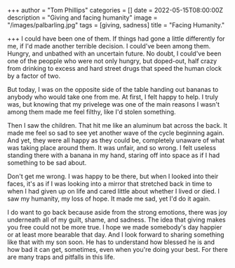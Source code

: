 +++
author = "Tom Phillips"
categories = []
date = 2022-05-15T08:00:00Z
description = "Giving and facing humanity"
image = "/images/palbarling.jpg"
tags = [giving, sadness]
title = "Facing Humanity."

+++
I could have been one of them. If things had gone a little differently for me, if I'd made another terrible decision. I could've been among them. Hungry, and unbathed with an uncertain future. No doubt, I could've been one of the peopple who were not only hungry, but doped-out, half crazy from drinking to excess and hard street drugs that speed the human clock by a factor of two.

But today, I was on the opposite side of the table handing out bananas to anybody who would take one from me. At first, I felt happy to help. I truly was, but knowing that my privelege was one of the main reasons I wasn't among them made me feel filthy, like I'd stolen something.

Then I saw the children. That hit me like an aluminum bat across the back. It made me feel so sad to see yet another wave of the cycle beginning again. And yet, they were all happy as they could be, completely unaware of what was taking place around them. It was unfair, and so wrong. I felt useless standing there with a banana in my hand, staring off into space as if I had something to be sad about.

Don't get me wrong. I was happy to be there, but when I looked into their faces, it's as if I was looking into a mirror that stretched back in time to when I had given up on life and cared little about whether I lived or died. I saw my humanity, my loss of hope. It made me sad, yet I'd do it again.

I do want to go back because aside from the strong emotions, there was joy underneath all of my guilt, shame, and sadness. The idea that giving makes you free could not be more true. I hope we made somebody's day happier or at least more bearable that day. And I look forward to sharing something like that with my son soon. He has to understand how blessed he is and how bad it can get, sometimes, even when you're doing your best. For there are many traps and pitfalls in this life.
